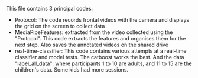 This file contains 3 principal codes:
 - Protocol: The code records frontal videos with the camera and displays the grid on the screen to collect data
 - MediaPipeFeatures: extracted from the video collected using the "Protocol". This code extracts the features and organises them for the next step. Also saves the annotated videos on the shared drive
 - real-time-classifier: This code contains various attempts at a real-time classifier and model tests. The catboost works the best.
And the data "label_all_data": where participants 1 to 10 are adults, and 11 to 15 are the children's data. Some kids had more sessions.
